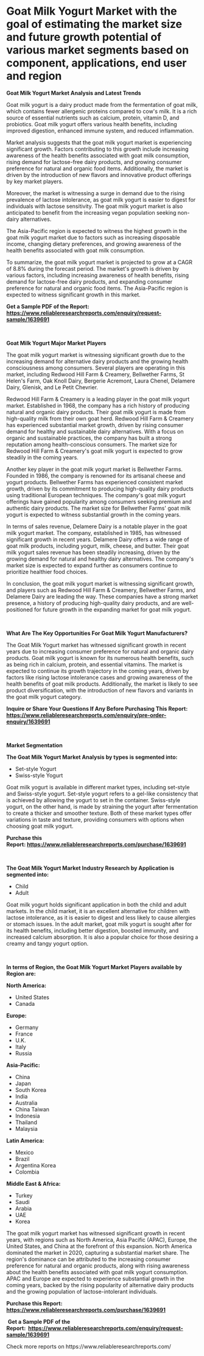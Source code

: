 <p><h1>Goat Milk Yogurt Market with the goal of estimating the market size and future growth potential of various market segments based on component, applications, end user and region</h1></p><p><strong>Goat Milk Yogurt Market Analysis and Latest Trends</strong></p>
<p><p>Goat milk yogurt is a dairy product made from the fermentation of goat milk, which contains fewer allergenic proteins compared to cow's milk. It is a rich source of essential nutrients such as calcium, protein, vitamin D, and probiotics. Goat milk yogurt offers various health benefits, including improved digestion, enhanced immune system, and reduced inflammation.</p><p>Market analysis suggests that the goat milk yogurt market is experiencing significant growth. Factors contributing to this growth include increasing awareness of the health benefits associated with goat milk consumption, rising demand for lactose-free dairy products, and growing consumer preference for natural and organic food items. Additionally, the market is driven by the introduction of new flavors and innovative product offerings by key market players.</p><p>Moreover, the market is witnessing a surge in demand due to the rising prevalence of lactose intolerance, as goat milk yogurt is easier to digest for individuals with lactose sensitivity. The goat milk yogurt market is also anticipated to benefit from the increasing vegan population seeking non-dairy alternatives.</p><p>The Asia-Pacific region is expected to witness the highest growth in the goat milk yogurt market due to factors such as increasing disposable income, changing dietary preferences, and growing awareness of the health benefits associated with goat milk consumption.</p><p>To summarize, the goat milk yogurt market is projected to grow at a CAGR of 8.8% during the forecast period. The market's growth is driven by various factors, including increasing awareness of health benefits, rising demand for lactose-free dairy products, and expanding consumer preference for natural and organic food items. The Asia-Pacific region is expected to witness significant growth in this market.</p></p>
<p><strong>Get a Sample PDF of the Report:&nbsp; <a href="https://www.reliableresearchreports.com/enquiry/request-sample/1639691">https://www.reliableresearchreports.com/enquiry/request-sample/1639691</a></strong></p>
<p>&nbsp;</p>
<p><strong>Goat Milk Yogurt Major Market Players</strong></p>
<p><p>The goat milk yogurt market is witnessing significant growth due to the increasing demand for alternative dairy products and the growing health consciousness among consumers. Several players are operating in this market, including Redwood Hill Farm & Creamery, Bellwether Farms, St Helen's Farm, Oak Knoll Dairy, Bergerie Acremont, Laura Chenel, Delamere Dairy, Glenisk, and Le Petit Chevrier.</p><p>Redwood Hill Farm & Creamery is a leading player in the goat milk yogurt market. Established in 1968, the company has a rich history of producing natural and organic dairy products. Their goat milk yogurt is made from high-quality milk from their own goat herd. Redwood Hill Farm & Creamery has experienced substantial market growth, driven by rising consumer demand for healthy and sustainable dairy alternatives. With a focus on organic and sustainable practices, the company has built a strong reputation among health-conscious consumers. The market size for Redwood Hill Farm & Creamery's goat milk yogurt is expected to grow steadily in the coming years.</p><p>Another key player in the goat milk yogurt market is Bellwether Farms. Founded in 1986, the company is renowned for its artisanal cheese and yogurt products. Bellwether Farms has experienced consistent market growth, driven by its commitment to producing high-quality dairy products using traditional European techniques. The company's goat milk yogurt offerings have gained popularity among consumers seeking premium and authentic dairy products. The market size for Bellwether Farms' goat milk yogurt is expected to witness substantial growth in the coming years.</p><p>In terms of sales revenue, Delamere Dairy is a notable player in the goat milk yogurt market. The company, established in 1985, has witnessed significant growth in recent years. Delamere Dairy offers a wide range of goat milk products, including yogurt, milk, cheese, and butter. Their goat milk yogurt sales revenue has been steadily increasing, driven by the growing demand for natural and healthy dairy alternatives. The company's market size is expected to expand further as consumers continue to prioritize healthier food choices.</p><p>In conclusion, the goat milk yogurt market is witnessing significant growth, and players such as Redwood Hill Farm & Creamery, Bellwether Farms, and Delamere Dairy are leading the way. These companies have a strong market presence, a history of producing high-quality dairy products, and are well-positioned for future growth in the expanding market for goat milk yogurt.</p></p>
<p>&nbsp;</p>
<p><strong>What Are The Key Opportunities For Goat Milk Yogurt Manufacturers?</strong></p>
<p><p>The Goat Milk Yogurt market has witnessed significant growth in recent years due to increasing consumer preference for natural and organic dairy products. Goat milk yogurt is known for its numerous health benefits, such as being rich in calcium, protein, and essential vitamins. The market is expected to continue its growth trajectory in the coming years, driven by factors like rising lactose intolerance cases and growing awareness of the health benefits of goat milk products. Additionally, the market is likely to see product diversification, with the introduction of new flavors and variants in the goat milk yogurt category.</p></p>
<p><strong>Inquire or Share Your Questions If Any Before Purchasing This Report: <a href="https://www.reliableresearchreports.com/enquiry/pre-order-enquiry/1639691">https://www.reliableresearchreports.com/enquiry/pre-order-enquiry/1639691</a></strong></p>
<p>&nbsp;</p>
<p><strong>Market Segmentation</strong></p>
<p><strong>The Goat Milk Yogurt Market Analysis by types is segmented into:</strong></p>
<p><ul><li>Set-style Yogurt</li><li>Swiss-style Yogurt</li></ul></p>
<p><p>Goat milk yogurt is available in different market types, including set-style and Swiss-style yogurt. Set-style yogurt refers to a gel-like consistency that is achieved by allowing the yogurt to set in the container. Swiss-style yogurt, on the other hand, is made by straining the yogurt after fermentation to create a thicker and smoother texture. Both of these market types offer variations in taste and texture, providing consumers with options when choosing goat milk yogurt.</p></p>
<p><strong>Purchase this Report:&nbsp;<a href="https://www.reliableresearchreports.com/purchase/1639691">https://www.reliableresearchreports.com/purchase/1639691</a></strong></p>
<p>&nbsp;</p>
<p><strong>The Goat Milk Yogurt Market Industry Research by Application is segmented into:</strong></p>
<p><ul><li>Child</li><li>Adult</li></ul></p>
<p><p>Goat milk yogurt holds significant application in both the child and adult markets. In the child market, it is an excellent alternative for children with lactose intolerance, as it is easier to digest and less likely to cause allergies or stomach issues. In the adult market, goat milk yogurt is sought after for its health benefits, including better digestion, boosted immunity, and increased calcium absorption. It is also a popular choice for those desiring a creamy and tangy yogurt option.</p></p>
<p>&nbsp;</p>
<p><strong>In terms of Region, the Goat Milk Yogurt Market Players available by Region are:</strong></p>
<p>
    <p> <strong> North America: </strong>
        <ul>
            <li>United States</li>
            <li>Canada</li>
        </ul>
        </p> 
    <p> <strong> Europe: </strong>
        <ul>
            <li>Germany</li>
            <li>France</li>
            <li>U.K.</li>
            <li>Italy</li>
            <li>Russia</li>
        </ul>
        </p> 
    <p> <strong> Asia-Pacific: </strong>
        <ul>
            <li>China</li>
            <li>Japan</li>
            <li>South Korea</li>
            <li>India</li>
            <li>Australia</li>
            <li>China Taiwan</li>
            <li>Indonesia</li>
            <li>Thailand</li>
            <li>Malaysia</li>
        </ul>
        </p> 
    <p> <strong> Latin America: </strong>
        <ul>
            <li>Mexico</li>
            <li>Brazil</li>
            <li>Argentina Korea</li>
            <li>Colombia</li>
        </ul>
        </p> 
    <p> <strong> Middle East & Africa: </strong>
        <ul>
            <li>Turkey</li>
            <li>Saudi</li>
            <li>Arabia</li>
            <li>UAE</li>
            <li>Korea</li>
        </ul>
    </p>
    </p>
<p><p>The goat milk yogurt market has witnessed significant growth in recent years, with regions such as North America, Asia Pacific (APAC), Europe, the United States, and China at the forefront of this expansion. North America dominated the market in 2020, capturing a substantial market share. The region's dominance can be attributed to the increasing consumer preference for natural and organic products, along with rising awareness about the health benefits associated with goat milk yogurt consumption. APAC and Europe are expected to experience substantial growth in the coming years, backed by the rising popularity of alternative dairy products and the growing population of lactose-intolerant individuals.</p></p>
<p><strong>Purchase this Report: <a href="https://www.reliableresearchreports.com/purchase/1639691">https://www.reliableresearchreports.com/purchase/1639691</a></strong></p>
<p>&nbsp;<strong>Get a Sample PDF of the Report:&nbsp;&nbsp;<a href="https://www.reliableresearchreports.com/enquiry/request-sample/1639691">https://www.reliableresearchreports.com/enquiry/request-sample/1639691</a></strong></p>
<p><strong></strong></p>
<p>Check more reports on https://www.reliableresearchreports.com/</p>